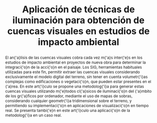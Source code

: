 ---
layout: publication
code: 2008-SIGRADI-cuencas_visuales
title: "Aplicación de técnicas de iluminación para obtención de cuencas visuales en estudios de impacto ambiental"
authors: Luis Hernández, Antonio Seoane, Alberto Jaspe-Villanueva, and Javier Taibo
year: 2008
type: Conference Paper
conference: Congreso Internacional Sociedad Iberoamericana de Gráfica Digital, SIGraDi 2008
abstract: "El an{\\'a}lisis de las cuencas visuales cobra cada vez m{\\'a}s inter{\\'e}s en los estudios de impacto ambiental en proyectos de nueva obra para determinar la integraci{\\'o}n de la acci{\\'o}n en el paisaje. Los SIG, herramientas habituales utilizadas para este fin, permitir extraer las cuencas visuales considerando exclusivamente el modelo digital del terreno, sin tener en cuenta volumetr{\\'i}as complejas como edificaciones o vegetaci{\\'o}n, que pueden estar presentes en el {\\'a}rea. En este art{\\'i}culo se propone una metodolog{\\'i}a para generar estas cuencas visuales utilizando m{\\'e}todos cl{\\'a}sicos de iluminaci{\\'o}n del {\\'a}mbito de los gr{\\'a}ficos por ordenador, mediante el uso de mapas de sobras, considerando cualquier geometr{\\'i}a tridimensional sobre el terreno, y permitiendo su implementaci{\\'o}n en aplicaciones de visualizaci{\\'o}n en tiempo real. Se presenta tambi{\\'e}n en este art{\\'i}culo una aplicaci{\\'o}n de la metodolog{\\'i}a en un caso real."
url: https://cumincad.architexturez.net/node/16313
bibtex: "@InProceedings{Hernandez:2008:ATI,\n
  title={Aplicaci{\\'o}n de t{\\'e}cnicas de iluminaci{\\'o}n para obtenci{\\'o}n de cuencas visuales en estudios de impacto ambiental},\n
  author={Luis Hern{\\'a}ndez and Antonio Seoane and Alberto {Jaspe Villanueva} and Javier Taibo},\n
  booktitle={Proc. XI Congreso Internacional Sociedad Iberoamericana de Gr{\\'a}fica Digital (SIGraDi 2008)},\n
  year={2008},\n
  language={spanish},\n
  url={https://cumincad.architexturez.net/node/16313},\n
}"

---